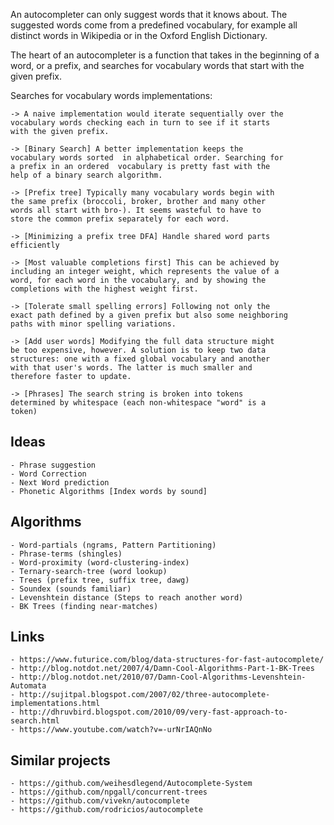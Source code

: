 An autocompleter can only suggest words that it knows about. 
The suggested words come from a predefined vocabulary, for 
example all distinct words in Wikipedia or in the Oxford 
English Dictionary.

The heart of an autocompleter is a function that takes in the 
beginning of a word, or a prefix, and searches for vocabulary 
words that start with the given prefix.

Searches for vocabulary words implementations:

	-> A naive implementation would iterate sequentially over the 
	vocabulary words checking each in turn to see if it starts 
	with the given prefix.

	-> [Binary Search] A better implementation keeps the 
	vocabulary words sorted  in alphabetical order. Searching for 
	a prefix in an ordered  vocabulary is pretty fast with the 
	help of a binary search algorithm.

	-> [Prefix tree] Typically many vocabulary words begin with 
	the same prefix (broccoli, broker, brother and many other 
	words all start with bro-). It seems wasteful to have to 
	store the common prefix separately for each word.

	-> [Minimizing a prefix tree DFA] Handle shared word parts 
	efficiently

	-> [Most valuable completions first] This can be achieved by 
	including an integer weight, which represents the value of a 
	word, for each word in the vocabulary, and by showing the 
	completions with the highest weight first.

	-> [Tolerate small spelling errors] Following not only the 
	exact path defined by a given prefix but also some neighboring 
	paths with minor spelling variations.

	-> [Add user words] Modifying the full data structure might 
	be too expensive, however. A solution is to keep two data 
	structures: one with a fixed global vocabulary and another 
	with that user's words. The latter is much smaller and 
	therefore faster to update.

	-> [Phrases] The search string is broken into tokens 
	determined by whitespace (each non-whitespace "word" is a 
	token)


## Ideas
	- Phrase suggestion
	- Word Correction
	- Next Word prediction
	- Phonetic Algorithms [Index words by sound]

## Algorithms
	- Word-partials (ngrams, Pattern Partitioning)
	- Phrase-terms (shingles)
	- Word-proximity (word-clustering-index)
	- Ternary-search-tree (word lookup)
	- Trees (prefix tree, suffix tree, dawg)
	- Soundex (sounds familiar)
	- Levenshtein distance (Steps to reach another word)
	- BK Trees (finding near-matches)

## Links
	- https://www.futurice.com/blog/data-structures-for-fast-autocomplete/
	- http://blog.notdot.net/2007/4/Damn-Cool-Algorithms-Part-1-BK-Trees
	- http://blog.notdot.net/2010/07/Damn-Cool-Algorithms-Levenshtein-Automata
	- http://sujitpal.blogspot.com/2007/02/three-autocomplete-implementations.html
	- http://dhruvbird.blogspot.com/2010/09/very-fast-approach-to-search.html
	- https://www.youtube.com/watch?v=-urNrIAQnNo

## Similar projects
	- https://github.com/weihesdlegend/Autocomplete-System
	- https://github.com/npgall/concurrent-trees
	- https://github.com/vivekn/autocomplete
	- https://github.com/rodricios/autocomplete